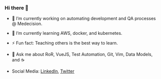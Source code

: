 ### Hi there 👋
- 🔭 I’m currently working on automating development and QA processes @ Medecision.

- 🌱 I’m currently learning AWS, docker, and kubernetes.

- ⚡ Fun fact: Teaching others is the best way to learn.

- 💬 Ask me about RoR, VueJS, Test Automation, Git, Vim, Data Models, and ☕

- Social Media: [LinkedIn](https://www.linkedin.com/in/josephbwalters/), [Twitter](https://twitter.com/josephbwalters)

<!--
**josephbwalters/josephbwalters** is a ✨ _special_ ✨ repository because its `README.md` (this file) appears on your GitHub profile.

Here are some ideas to get you started:

- 🔭 I’m currently working on ...
- 🌱 I’m currently learning ...
- 👯 I’m looking to collaborate on ...
- 🤔 I’m looking for help with ...
- 💬 Ask me about ...
- 📫 How to reach me: ...
- 😄 Pronouns: ...
- ⚡ Fun fact: ...
-->
